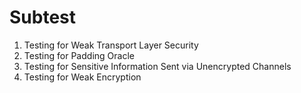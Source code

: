 
# Subtest
1. Testing for Weak Transport Layer Security
2. Testing for Padding Oracle
3. Testing for Sensitive Information Sent via Unencrypted Channels
4. Testing for Weak Encryption
